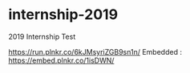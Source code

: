 # internship-2019
2019 Internship Test

https://run.plnkr.co/6kJMsyriZGB9sn1n/
Embedded : https://embed.plnkr.co/1isDWN/
